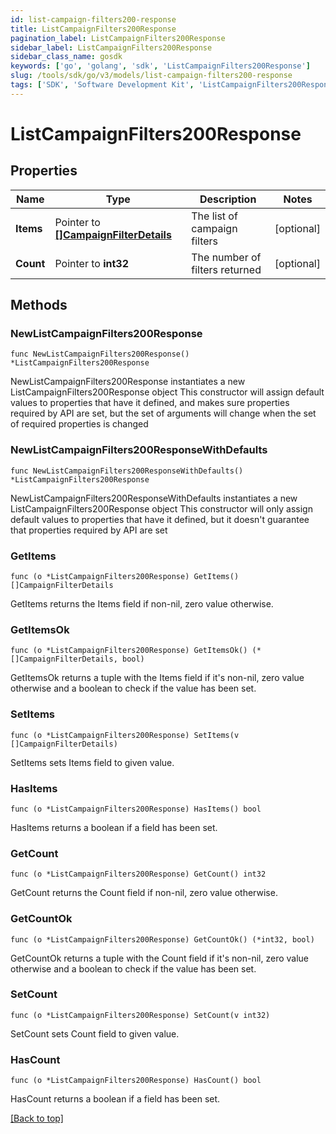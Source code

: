 ```yaml
---
id: list-campaign-filters200-response
title: ListCampaignFilters200Response
pagination_label: ListCampaignFilters200Response
sidebar_label: ListCampaignFilters200Response
sidebar_class_name: gosdk
keywords: ['go', 'golang', 'sdk', 'ListCampaignFilters200Response'] 
slug: /tools/sdk/go/v3/models/list-campaign-filters200-response
tags: ['SDK', 'Software Development Kit', 'ListCampaignFilters200Response']
---
```


# ListCampaignFilters200Response

## Properties

Name | Type | Description | Notes
------------ | ------------- | ------------- | -------------
**Items** | Pointer to [**[]CampaignFilterDetails**](CampaignFilterDetails) | The list of campaign filters | [optional] 
**Count** | Pointer to **int32** | The number of filters returned | [optional] 

## Methods

### NewListCampaignFilters200Response

`func NewListCampaignFilters200Response() *ListCampaignFilters200Response`

NewListCampaignFilters200Response instantiates a new ListCampaignFilters200Response object
This constructor will assign default values to properties that have it defined,
and makes sure properties required by API are set, but the set of arguments
will change when the set of required properties is changed

### NewListCampaignFilters200ResponseWithDefaults

`func NewListCampaignFilters200ResponseWithDefaults() *ListCampaignFilters200Response`

NewListCampaignFilters200ResponseWithDefaults instantiates a new ListCampaignFilters200Response object
This constructor will only assign default values to properties that have it defined,
but it doesn't guarantee that properties required by API are set

### GetItems

`func (o *ListCampaignFilters200Response) GetItems() []CampaignFilterDetails`

GetItems returns the Items field if non-nil, zero value otherwise.

### GetItemsOk

`func (o *ListCampaignFilters200Response) GetItemsOk() (*[]CampaignFilterDetails, bool)`

GetItemsOk returns a tuple with the Items field if it's non-nil, zero value otherwise
and a boolean to check if the value has been set.

### SetItems

`func (o *ListCampaignFilters200Response) SetItems(v []CampaignFilterDetails)`

SetItems sets Items field to given value.

### HasItems

`func (o *ListCampaignFilters200Response) HasItems() bool`

HasItems returns a boolean if a field has been set.

### GetCount

`func (o *ListCampaignFilters200Response) GetCount() int32`

GetCount returns the Count field if non-nil, zero value otherwise.

### GetCountOk

`func (o *ListCampaignFilters200Response) GetCountOk() (*int32, bool)`

GetCountOk returns a tuple with the Count field if it's non-nil, zero value otherwise
and a boolean to check if the value has been set.

### SetCount

`func (o *ListCampaignFilters200Response) SetCount(v int32)`

SetCount sets Count field to given value.

### HasCount

`func (o *ListCampaignFilters200Response) HasCount() bool`

HasCount returns a boolean if a field has been set.


[[Back to top]](#) 


